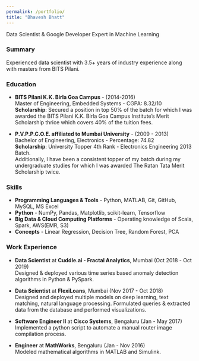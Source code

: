 ```yaml
---
permalink: /portfolio/
title: "Bhavesh Bhatt"
---
```


Data Scientist & Google Developer Expert in Machine Learning

### Summary
Experienced data scientist with 3.5+ years of industry experience along with masters from BITS Pilani.

### Education
* **BITS Pilani K.K. Birla Goa Campus** - (2014-2016)  
Master of Engineering, Embedded Systems - CGPA: 8.32/10  
**Scholarship**: Secured a position in top 50% of the batch for which I was awarded the BITS Pilani K.K. Birla Goa Campus Institute’s Merit Scholarship thrice which covers 40% of the tuition fees.

* **P.V.P.P.C.O.E. affiliated to Mumbai University** - (2009 - 2013)  
Bachelor of Engineering, Electronics - Percentage: 74.82  
**Scholarship**: University Topper 4th Rank - Electronics Engineering 2013 Batch.  
Additionally, I have been a consistent topper of my batch during my undergraduate studies for which I was awarded The Ratan Tata Merit Scholarship twice.

### Skills
* **Programming Languages & Tools** -  Python, MATLAB, Git, GitHub, MySQL, MS Excel  
* **Python** - NumPy, Pandas, Matplotlib, scikit-learn, Tensorflow  
* **Big Data & Cloud Computing Platforms** - Operating knowledge of Scala, Spark, AWS(EMR, S3)  
* **Concepts** - Linear Regression, Decision Tree, Random Forest, PCA  

### Work Experience
* **Data Scientist** at **Cuddle.ai - Fractal Analytics**, Mumbai (Oct 2018 - Oct 2019)  
Designed & deployed various time series based anomaly detection algorithms in Python & PySpark.
* **Data Scientist** at **FlexiLoans**, Mumbai (Nov 2017 - Oct 2018)  
Designed and deployed multiple models on deep learning, text matching, natural language processing. Formulated queries & extracted data from the database and performed visualizations.  

* **Software Engineer II** at **Cisco Systems**, Bengaluru (Jan - May 2017)  
Implemented a python script to automate a manual router image compilation process.

* **Engineer** at **MathWorks**, Bengaluru (Jan - Nov 2016)  
Modeled mathematical algorithms in MATLAB and Simulink.
